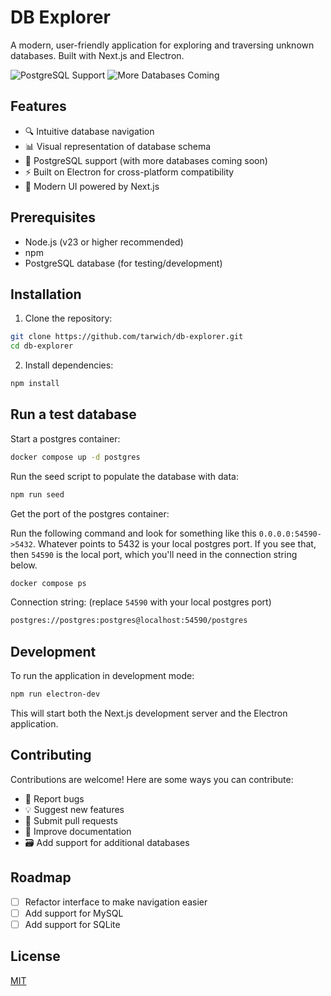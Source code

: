 # DB Explorer

A modern, user-friendly application for exploring and traversing unknown databases. Built with Next.js and Electron.

![PostgreSQL Support](https://img.shields.io/badge/PostgreSQL-✓-success)
![More Databases Coming](https://img.shields.io/badge/More%20Databases-Coming%20Soon-blue)

## Features

- 🔍 Intuitive database navigation
- 📊 Visual representation of database schema
- 🐘 PostgreSQL support (with more databases coming soon)
- ⚡ Built on Electron for cross-platform compatibility
- 🚀 Modern UI powered by Next.js

## Prerequisites

- Node.js (v23 or higher recommended)
- npm
- PostgreSQL database (for testing/development)

## Installation

1. Clone the repository:
```bash
git clone https://github.com/tarwich/db-explorer.git
cd db-explorer
```

2. Install dependencies:
```bash
npm install
```

## Run a test database

Start a postgres container:

```bash
docker compose up -d postgres
```

Run the seed script to populate the database with data:

```bash
npm run seed
```

Get the port of the postgres container:

Run the following command and look for something like this
`0.0.0.0:54590->5432`. Whatever points to 5432 is your local postgres port. If
you see that, then `54590` is the local port, which you'll need in the
connection string below.

```bash
docker compose ps
```

Connection string: (replace `54590` with your local postgres port)

```bash
postgres://postgres:postgres@localhost:54590/postgres
```

## Development

To run the application in development mode:

```bash
npm run electron-dev
```

This will start both the Next.js development server and the Electron application.

## Contributing

Contributions are welcome! Here are some ways you can contribute:

- 🐛 Report bugs
- 💡 Suggest new features
- 🔧 Submit pull requests
- 📝 Improve documentation
- 🗃️ Add support for additional databases

## Roadmap

- [ ] Refactor interface to make navigation easier
- [ ] Add support for MySQL
- [ ] Add support for SQLite

## License

[MIT](LICENSE)
